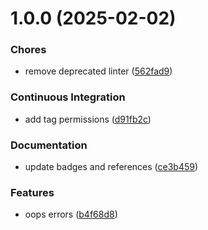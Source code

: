 # 1.0.0 (2025-02-02)

### Chores

- remove deprecated linter ([562fad9](https://github.com/Jesse0Michael/oops/commit/562fad93ad2939fcd94d9368280be75d4b3f26e7))

### Continuous Integration

- add tag permissions ([d91fb2c](https://github.com/Jesse0Michael/oops/commit/d91fb2c8b9099d7e9043ac1b33504c43466d59a7))

### Documentation

- update badges and references ([ce3b459](https://github.com/Jesse0Michael/oops/commit/ce3b4597bf0c46f84a8e16234ee6f2f119fca88d))

### Features

- oops errors ([b4f68d8](https://github.com/Jesse0Michael/oops/commit/b4f68d818ae9c2ea0b4c618e9e994036e472985f))
